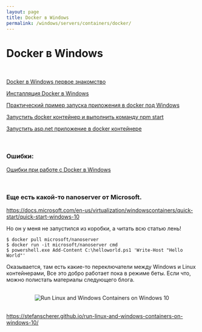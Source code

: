 ```yaml
---
layout: page
title: Docker в Windows
permalink: /windows/servers/containers/docker/
---
```


# Docker в Windows


<br/>

[Docker в Windows первое знакомство](/windows/servers/containers/docker/first-look/)

[Инсталляция Docker в Windows](/windows/servers/containers/docker/installation/)

[Практический пример запуска приложения в docker под Windows](/windows/servers/containers/docker/run-container/)

[Запустить docker контейнер и выполнить команду npm start](/windows/servers/containers/docker/run-container-v2/)

[Запустить asp.net приложение в docker контейнере](/windows/servers/containers/docker/run-asp-net-app-in-docker/)




<br/>

### Ошибки:

[Ошибки при работе с Docker в Windows](/windows/servers/containers/docker/errors/)


<br/>

### Еще есть какой-то nanoserver от Microsoft.


https://docs.microsoft.com/en-us/virtualization/windowscontainers/quick-start/quick-start-windows-10

Но он у меня не запустился из коробки, а читать всю статью лень!

    $ docker pull microsoft/nanoserver
    $ docker run -it microsoft/nanoserver cmd
    $ powershell.exe Add-Content C:\helloworld.ps1 'Write-Host "Hello World"'

Оказывается, там есть какие-то переключатели между Windows и Linux контейнерами, Все это добро работает пока в режиме беты. Если что, можно полистать материалы следующего блога.


<br/>

<div align="center">
	<img src="//stefanscherer.github.io/content/images/2016/09/docker-for-windows-switch.gif" alt="Run Linux and Windows Containers on Windows 10" border="0" />
</div>

<br/>

https://stefanscherer.github.io/run-linux-and-windows-containers-on-windows-10/
